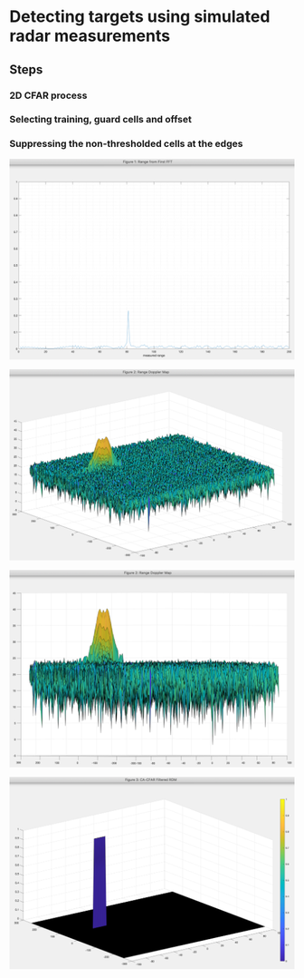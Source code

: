 # Detecting targets using simulated radar measurements

## Steps

### 2D CFAR process

### Selecting training, guard cells and offset

### Suppressing the non-thresholded cells at the edges


![1D-FFT](graphs/range_1st_FFT.png)

![Range Doppler Map](graphs/range_doppler_map_1.png)

![Same Range Doppler Map](graphs/range_doppler_map_2.png)

![CA-CFAR](graphs/CA-CFAR.png)
